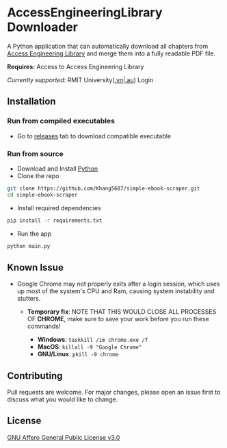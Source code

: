 # AccessEngineeringLibrary Downloader

A Python application that can automatically download all chapters from [Access Engineering Library](https://www.accessengineeringlibrary.com) and merge them into a fully readable PDF file.

**Requires:** Access to Access Engineering Library

_Currently supported_: RMIT University([.vn](rmit.edu.vn)|[.au](rmit.edu.au)) Login

## Installation

### Run from compiled executables

- Go to [releases](https://github.com/Khang5687/simple-ebook-scraper/releases) tab to download compatible executable

### Run from source

- Download and Install [Python](https://www.python.org/)
- Clone the repo

```bash
git clone https://github.com/Khang5687/simple-ebook-scraper.git
cd simple-ebook-scraper
```

- Install required dependencies

```bash
pip install -r requirements.txt
```

- Run the app

```bash
python main.py
```

## Known Issue

- Google Chrome may not properly exits after a login session, which uses up most of the system's CPU and Ram, causing system instability and stutters.

  - **Temporary fix**: NOTE THAT THIS WOULD CLOSE ALL PROCESSES OF **CHROME**, make sure to save your work before you run these commands!

    - **Windows**: `taskkill /im chrome.exe /f`
    - **MacOS**: `killall -9 "Google Chrome"`
    - **GNU/Linux**: `pkill -9 chrome`

## Contributing

Pull requests are welcome. For major changes, please open an issue first
to discuss what you would like to change.

## License

[GNU Affero General Public License v3.0](https://github.com/Khang5687/simple-ebook-scraper/blob/main/LICENSE)
